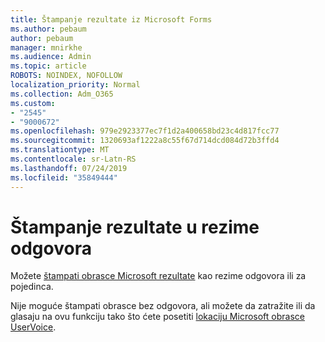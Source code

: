 ```yaml
---
title: Štampanje rezultate iz Microsoft Forms
ms.author: pebaum
author: pebaum
manager: mnirkhe
ms.audience: Admin
ms.topic: article
ROBOTS: NOINDEX, NOFOLLOW
localization_priority: Normal
ms.collection: Adm_O365
ms.custom:
- "2545"
- "9000672"
ms.openlocfilehash: 979e2923377ec7f1d2a400658bd23c4d817fcc77
ms.sourcegitcommit: 1320693af1222a8c55f67d714dcd084d72b3ffd4
ms.translationtype: MT
ms.contentlocale: sr-Latn-RS
ms.lasthandoff: 07/24/2019
ms.locfileid: "35849444"
---
```

# <a name="print-results-in-a-summary-of-responses"></a>Štampanje rezultate u rezime odgovora

Možete [štampati obrasce Microsoft rezultate](https://support.office.com/article/print-a-form-22100b98-ba3c-41c1-9513-f76caca664fc) kao rezime odgovora ili za pojedinca. 

Nije moguće štampati obrasce bez odgovora, ali možete da zatražite ili da glasaju na ovu funkciju tako što ćete posetiti [lokaciju Microsoft obrasce UserVoice](https://microsoftforms.uservoice.com/forums/386451-welcome-to-microsoft-forms-suggestion-box).
